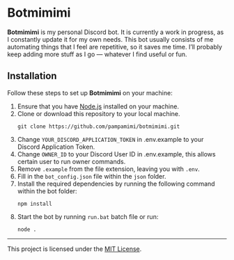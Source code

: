 
# Botmimimi

**Botmimimi** is my personal Discord bot. It is currently a work in progress, as I constantly update it for my own needs. This bot usually consists of me automating things that I feel are repetitive, so it saves me time. I’ll probably keep adding more stuff as I go — whatever I find useful or fun.

## Installation

Follow these steps to set up **Botmimimi** on your machine:

1. Ensure that you have [Node.js](https://nodejs.org/en/) installed on your machine.
2. Clone or download this repository to your local machine.
    ```
    git clone https://github.com/pampamimi/botmimimi.git
    ```
3. Change `YOUR_DISCORD_APPLICATION_TOKEN` in .env.example to your Discord Application Token.
4. Change `OWNER_ID` to your Discord User ID in .env.example, this allows certain user to run owner commands.
5. Remove `.example` from the file extension, leaving you with `.env`.
6. Fill in the `bot_config.json` file within the `json` folder.
7. Install the required dependencies by running the following command within the bot folder:
    ```
    npm install
    ```
8. Start the bot by running `run.bat` batch file or run:
    ```
    node .
    ```
---
This project is licensed under the [MIT License](https://github.com/pampamimi/botmimimi/blob/main/LICENSE).
